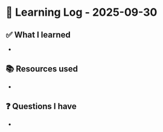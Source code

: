 # 🧠 Learning Log - 2025-09-30

## ✅ What I learned

- 

## 📚 Resources used

- 

## ❓ Questions I have

- 
